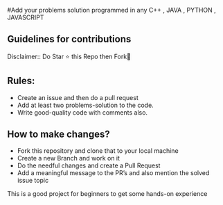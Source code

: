 #Add your problems solution programmed in any C++ , JAVA , PYTHON , JAVASCRIPT
## Guidelines for contributions


Disclaimer:: Do Star ⭐ this Repo then Fork🍴


## Rules:
- Create an issue and then do a pull request
- Add at least two problems-solution to the code.
- Write good-quality code with comments also.

## How to make changes?

- Fork this repository and clone that to your local machine
- Create a new Branch and work on it
- Do the needful changes and create a Pull Request
- Add a meaningful message to the PR’s and also mention the solved issue topic


This is a good project for beginners to get some hands-on experience
